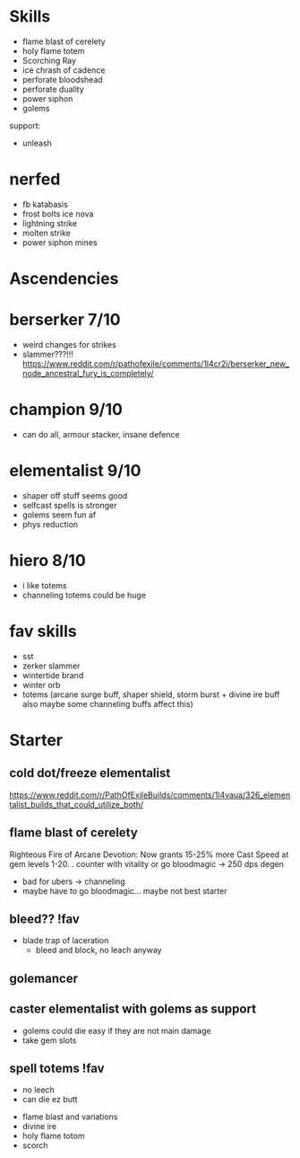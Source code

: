 # Skills
- flame blast of cerelety
- holy flame totem
- Scorching Ray
- ice chrash of cadence
- perforate bloodshead
- perforate duality
- power siphon
- golems

support:
- unleash

# nerfed
- fb katabasis
- frost bolts ice nova
- lightning strike
- molten strike
- power siphon mines


# Ascendencies
# berserker 7/10
- weird changes for strikes
- slammer???!!!
https://www.reddit.com/r/pathofexile/comments/1l4cr2i/berserker_new_node_ancestral_fury_is_completely/

# champion 9/10
- can do all, armour stacker, insane defence

# elementalist 9/10
- shaper off stuff seems good
- selfcast spells is stronger
- golems seem fun af
- phys reduction

# hiero 8/10
- i like totems
- channeling totems could be huge


# fav skills
- sst
- zerker slammer
- wintertide brand
- winter orb
- totems (arcane surge buff, shaper shield, storm burst + divine ire buff
  also maybe some channeling buffs affect this)


# Starter
## cold dot/freeze elementalist 
https://www.reddit.com/r/PathOfExileBuilds/comments/1l4vaua/326_elementalist_builds_that_could_utilize_both/

## flame blast of cerelety
Righteous Fire of Arcane Devotion: Now grants 15-25% more Cast Speed at gem levels 1-20.
  . counter with vitality or go bloodmagic -> 250 dps degen
  - bad for ubers -> channeling
  - maybe have to go bloodmagic... maybe not best starter

## bleed?? !fav
- blade trap of laceration 
  - bleed and block, no leach anyway


## golemancer

## caster elementalist with golems as support
  - golems could die easy if they are not main damage
  - take gem slots

## spell totems !fav
  - no leech
  - can die ez
butt 
+ flame blast and variations
+ divine ire
+ holy flame totom
+ scorch
